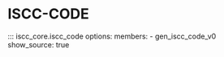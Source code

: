 # **ISCC-CODE**

::: iscc_core.iscc_code
    options:
        members:
            - gen_iscc_code_v0
        show_source: true
